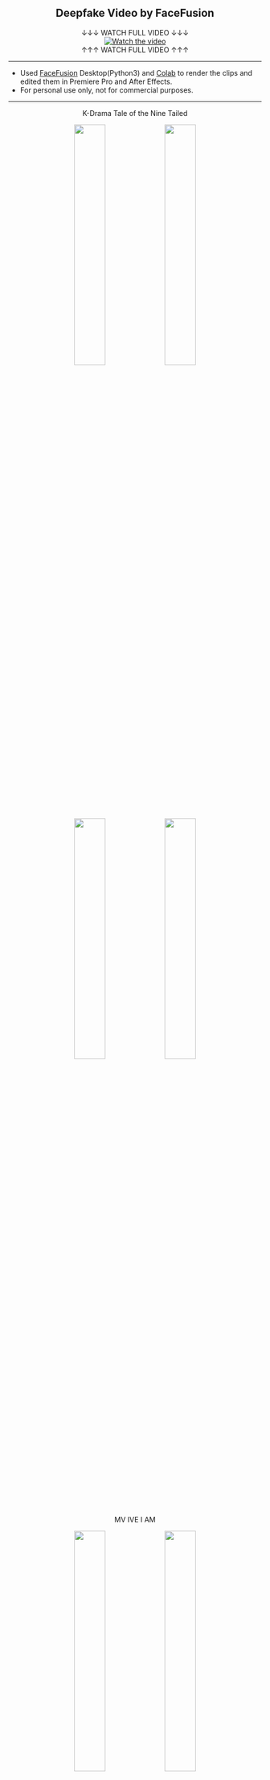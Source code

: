 <h2 align="center">Deepfake Video by FaceFusion</h1>
</div>
<div align="center">
↓↓↓ WATCH FULL VIDEO ↓↓↓
</div>
<div align="center">
  <a href="https://drive.google.com/file/d/1NNEGFWzZyVxgcNPbppts-q4He07HkFVr/view?usp=drive_link">
    <img src="https://img.youtube.com/vi/bPXr-vtWd2U/0.jpg" alt="Watch the video">
  </a>
</div>
<div align="center">
↑↑↑ WATCH FULL VIDEO ↑↑↑ 
</div>

---

- Used [FaceFusion](https://docs.facefusion.io/) Desktop(Python3) and [Colab](https://colab.research.google.com/github/ardha27/FaceFusion-Colab/blob/main/FaceFusion_Colab.ipynb) to render the clips and edited them in Premiere Pro and After Effects.
- For personal use only, not for commercial purposes.

---

<div align="center">
K-Drama Tale of the Nine Tailed
</div>
<p align="center">
  <img src="https://github.com/Pwang0722/test/assets/136808262/4015e22b-0823-479b-8692-fbed8533e2eb" width="35%" style="display:inline-block">
  <img src="https://github.com/Pwang0722/test/assets/136808262/69de4394-590a-45fb-951d-6bcf6eed29ae" width="35%" style="display:inline-block">
</p>
<p align="center">
  <img src="https://github.com/Pwang0722/test/assets/136808262/a07f8f07-e2df-477e-b026-8edd5778eb60" width="35%" style="display:inline-block;">
  <img src="https://github.com/Pwang0722/test/assets/136808262/3be2995f-2cfe-4ecd-b250-105c3d930de9" width="35%" style="display:inline-block;">
<p style="margin-bottom: 20px;"></p>

<div align="center">
MV IVE I AM
</div>
<p align="center">
  <img src="https://github.com/Pwang0722/Deepfake_Video_by_FaceFusion/assets/136808262/134f732c-f2c7-40c7-b6c2-cd1f421d2597" width="35%" style="display:inline-block;">
  <img src="https://github.com/Pwang0722/Deepfake_Video_by_FaceFusion/assets/136808262/63c12d31-c585-4d8d-a6f2-ba2f3937a07b" width="35%" style="display:inline-block;">
</p>
<p align="center">
  <img src="https://github.com/Pwang0722/test/assets/136808262/356ce218-8b21-400c-9541-5bc99ee15de8" width="35%" style="display:inline-block;">
  <img src="https://github.com/Pwang0722/test/assets/136808262/a06dfed6-629d-4332-b3f4-4abc7da7f529" width="35%" style="display:inline-block;">
<p style="margin-bottom: 20px;"></p>

<div align="center">
MV BTS DNA
</div>
<p align="center">
  <img src="https://github.com/Pwang0722/Deepfake_Video_by_FaceFusion/assets/136808262/4b58f159-d175-4f20-a956-475f86a7e4c8" width="35%" style="display:inline-block;">
  <img src="https://github.com/Pwang0722/Deepfake_Video_by_FaceFusion/assets/136808262/1b01d760-ea53-4413-bc3c-c5cea9687d2a" width="35%" style="display:inline-block;">
<p style="margin-bottom: 20px;"></p>

<div align="center">
MV PSY New Face
</div>
<p align="center">
  <img src="https://github.com/Pwang0722/Deepfake_Video_by_FaceFusion/assets/136808262/1b004483-f225-4a25-98dc-c265cbf7b18d" width="35%" style="display:inline-block;">
  <img src="https://github.com/Pwang0722/Deepfake_Video_by_FaceFusion/assets/136808262/6f919c66-5fd5-43b6-97e6-5fe9dadaef82" width="35%" style="display:inline-block;">
<p style="margin-bottom: 20px;"></p>

<div align="center">
CF
</div>
<p align="center">
  <img src="https://github.com/Pwang0722/Deepfake_Video_by_FaceFusion/assets/136808262/0e2b2ceb-3784-44a4-baa2-5407c2988671" width="35%" style="display:inline-block;">
  <img src="https://github.com/Pwang0722/Deepfake_Video_by_FaceFusion/assets/136808262/155e8539-3f15-4d56-b59a-d22bba76bf2d" width="35%" style="display:inline-block;">
</p>
<p align="center">
  <img src="https://github.com/Pwang0722/Deepfake_Video_by_FaceFusion/assets/136808262/8ce6c252-c74e-40b2-a90b-f71550147685" width="35%" style="display:inline-block;">
  <img src="https://github.com/Pwang0722/Deepfake_Video_by_FaceFusion/assets/136808262/a08054bf-8923-4256-b8ff-c35afd95446f" width="35%" style="display:inline-block;">






